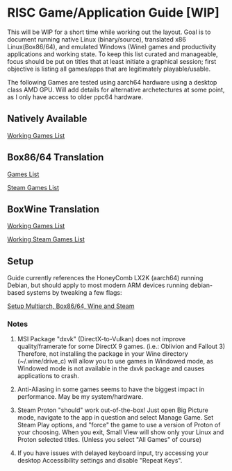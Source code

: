 # RISC Game/Application Guide [WIP]

This will be WIP for a short time while working out the layout. Goal is to document running native Linux (binary/source), translated x86 Linux(Box86/64), and emulated Windows (Wine) games and productivity applications and working state. To keep this list curated and manageable, focus should be put on titles that at least initiate a graphical session; first objective is listing all games/apps that are legitimately playable/usable.

The following Games are tested using aarch64 hardware using a desktop class AMD GPU. Will add details for alternative archetectures at some point, as I only have access to older ppc64 hardware.

## Natively Available

[Working Games List](Native)

## Box86/64 Translation

[Games List](Box86)

[Steam Games List](Box86Steam)

## BoxWine Translation

[Working Games List](BoxWine)

[Working Steam Games List](BoxWineProton)

## Setup

Guide currently references the HoneyComb LX2K (aarch64) running Debian, but should apply to most modern ARM devices running debian-based systems by tweaking a few flags:

[Setup Multiarch, Box86/64, Wine and Steam](https://github.com/Wooty-B/LX2K_Guide/blob/main/Setup-Armhf-Chroot.md)

### Notes

1. MSI Package "dxvk" (DirectX-to-Vulkan) does not improve quality/framerate for some DirectX 9 games. (i.e.: Oblivion and Fallout 3) Therefore, not installing the package in your Wine directory (~/.wine/drive_c) will allow you to use games in Windowed mode, as Windowed mode is not available in the dxvk package and causes applications to crash.

2. Anti-Aliasing in some games seems to have the biggest impact in performance. May be my system/hardware.

3. Steam Proton "should" work out-of-the-box! Just open Big Picture mode, navigate to the app in question and select Manage Game. Set Steam Play options, and "force" the game to use a version of Proton of your choosing. When you exit, Small View will show only your Linux and Proton selected titles. (Unless you select "All Games" of course)

4. If you have issues with delayed keyboard input, try accessing your desktop Accessibility settings and disable "Repeat Keys".
